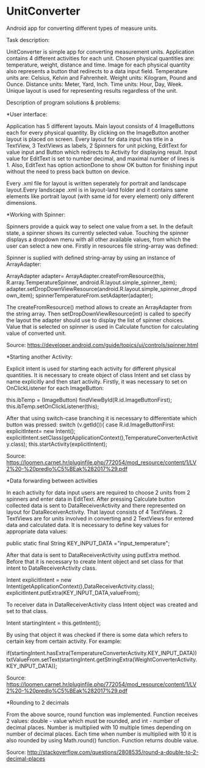 # UnitConverter
Android app for converting different types of measure units. 

Task description: 

UnitConverter is simple app for converting measurement units.
Application contains 4 different activities for each unit. 
Chosen physical quantities are: temperature, weight, distance and time.
Image for each physical quantity also represents a button that redirects to a data input field.
Temperature units are: Celsius, Kelvin and Fahrenheit.
Weight units: Kilogram, Pound and Ounce.
Distance units: Meter, Yard, Inch.
Time units: Hour, Day, Week.
Unique layout is used for representing results regardless of the unit. 

Description of program solutions & problems:


*User interface:

Application has 5 different layouts. 
Main layout consists of 4 ImageButtons each for every physical quantity.
By clicking on the ImageButton another layout is placed on screen. 
Every layout for data input has title in a TextView, 3 TextViews as labels, 2 Spinners for unit picking, EditText for value input and Button which redirects to Activity for displaying result.
Input value for EditText is set to number decimal, and maximal number of lines is 1. 
Also, EditText has option actionDone to show OK button for finishing input without the need to press back button on device.

Every .xml file for layout is written seperately for portrait and landscape layout.Every landscape .xml is in layout-land folder and it contains same elements like portrait layout (with same id for every element) only different dimensions.
 

*Working with Spinner:

Spinners provide a quick way to select one value from a set. 
In the default state, a spinner shows its currently selected value. 
Touching the spinner displays a dropdown menu with all other available values, from which the user can select a new one.
Firstly in resources file string-array was defined:

<!-- <string-array name="TemperatureSpinner">
        <item>Celsius</item>
        <item>Fahrenheit</item>
        <item>Kelvin</item> -->

Spinner is suplied with defined string-array by using an instance of ArrayAdapter:

ArrayAdapter<CharSequence> adapter= ArrayAdapter.createFromResource(this, R.array.TemperatureSpinner, android.R.layout.simple_spinner_item);
adapter.setDropDownViewResource(android.R.layout.simple_spinner_dropdown_item);
spinnerTemperatureFrom.setAdapter(adapter);

The createFromResource() method allows to create an ArrayAdapter from the string array.
Then setDropDownViewResource(int) is called to specify the layout the adapter should use to display the list of spinner choices.
Value that is selected on spinner is used in Calculate function for calculating value of converted unit. 


Source: https://developer.android.com/guide/topics/ui/controls/spinner.html


*Starting another Activity:

Explicit intent is used for starting each activity for different physical quantities. 
It is necessary to create object of class Intent and set class by name explicitly and then start activity.
Firstly, it was necessary to set on OnClickListener for each ImageButton:

this.ibTemp = (ImageButton) findViewById(R.id.ImageButtonFirst);
this.ibTemp.setOnClickListener(this);

After that using switch-case branching it is necessary to differentiate which button was pressed:
switch (v.getId()){
            case R.id.ImageButtonFirst:
                explicitIntent= new Intent();
                explicitIntent.setClass(getApplicationContext(),TemperatureConverterActivity.class);
                this.startActivity(explicitIntent);

Source: https://loomen.carnet.hr/pluginfile.php/772054/mod_resource/content/1/LV2%20-%20predlo%C5%BEak%282017%29.pdf


*Data forwarding between activities 

In each activity for data input users are required to choose 2 units from 2 spinners and enter data in EditText.
After pressing Calculate button collected data is sent to DataReceiverActivity and there represented on layout for DataReceiverActivity.
That layout consists of 4 TextViews. 2 TextViews are for units involved in converting and 2 TextViews for entered data and calculated data.
It is necessary to define key values for appropriate data values:

public static final String KEY_INPUT_DATA ="input_temperature";

After that data is sent to DataReceiverActivity using putExtra method.
Before that it is necessary to create Intent object and set class for that intent to DataReceiverActivity class.

Intent explicitIntent = new Intent(getApplicationContext(),DataReceiverActivity.class);
explicitIntent.putExtra(KEY_INPUT_DATA,valueFrom);

To receiver data in DataReceiverActivity class Intent object was created and set to that class.

Intent startingIntent = this.getIntent();

By using that object it was checked if there is some data which refers to certain key from certain activity.
For example:

if(startingIntent.hasExtra(TemperatureConverterActivity.KEY_INPUT_DATA))
	txtValueFrom.setText(startingIntent.getStringExtra(WeightConverterActivity.KEY_INPUT_DATA));

Source: https://loomen.carnet.hr/pluginfile.php/772054/mod_resource/content/1/LV2%20-%20predlo%C5%BEak%282017%29.pdf


*Rounding to 2 decimals

From the above source, round function was implemented. 
Function receives 2 values: double - value which must be rounded, and int - number of decimal places.
Number is multiplied with 10 multiple times depending on number of decimal places. 
Each time when number is multiplied with 10 it is also rounded by using Math.round() function.
Function returns double value. 
 

Source: http://stackoverflow.com/questions/2808535/round-a-double-to-2-decimal-places



 